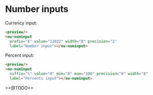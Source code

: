 # Number inputs

Currency input:

```html
<preview/>
<nu-numinput
  prefix="$" value="12032" width="8" precision="2"
  label="Number input"></nu-numinput>
```

Percent input:

```html
<preview/>
<nu-numinput
  suffix="%" value="0" min="0" max="100" precision="0" width="8"
  label="Percents input"></nu-numinput>
```

==@TODO==
